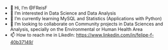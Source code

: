 - 👋 Hi, I’m @FReisF
- 👀 I’m interested in Data Science and Data Analysis
- 🌱 I’m currently learning MySQL and Statistics (Applications with Python)
- 💞️ I’m looking to collaborate on Community projects in Data Sciences and Analysis, specially on the Environmental or Human Health Area
- 📫 How to reach me in LikedIn: https://www.linkedin.com/in/felipe-f-40b37149/

<!---
FReisF/FReisF is a ✨ special ✨ repository because its `README.md` (this file) appears on your GitHub profile.
You can click the Preview link to take a look at your changes.
--->
